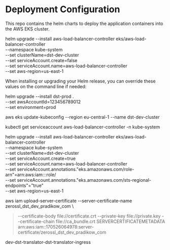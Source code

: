 # Deployment Configuration

This repo contains the helm charts to deploy the application containers into the AWS EKS cluster.

  helm upgrade --install aws-load-balancer-controller eks/aws-load-balancer-controller \
  --namespace kube-system \
  --set clusterName=dst-dev-cluster \
  --set serviceAccount.create=false \
  --set serviceAccount.name=aws-load-balancer-controller \
  --set aws-region=us-east-1
  
  When installing or upgrading your Helm release, you can override these values on the command line if needed:

helm upgrade --install dst-prod . \
  --set awsAccountId=123456789012 \
  --set environment=prod

aws eks update-kubeconfig --region eu-central-1 --name dst-dev-cluster

kubectl get serviceaccount aws-load-balancer-controller -n kube-system

helm upgrade --install aws-load-balancer-controller eks/aws-load-balancer-controller \
  --namespace kube-system \
  --set clusterName=dst-dev-cluster \
  --set serviceAccount.create=true \
  --set serviceAccount.name=aws-load-balancer-controller \
  --set serviceAccount.annotations."eks.amazonaws.com/role-arn"=arn:aws:iam::<your-account-id>:role/<your-role-name> \
  --set serviceAccount.annotations."eks.amazonaws.com/sts-regional-endpoints"="true" \
  --set aws-region=us-east-1

  aws iam upload-server-certificate --server-certificate-name zerossl_dst_dev_pradikow_com \
> --certificate-body file://certificate.crt --private-key file://private.key --certificate-chain file://ca_bundle.crt
SERVERCERTIFICATEMETADATA       arn:aws:iam::170526064978:server-certificate/zerossl_dst_dev_pradikow_com 

dev-dst-translator-dst-translator-ingress